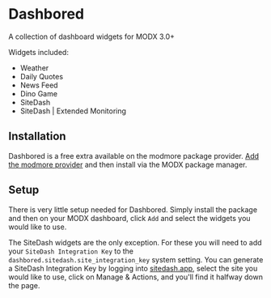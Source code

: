 # Dashbored

A collection of dashboard widgets for MODX 3.0+ 

Widgets included:

- Weather
- Daily Quotes
- News Feed
- Dino Game
- SiteDash
- SiteDash | Extended Monitoring

## Installation

Dashbored is a free extra available on the modmore package provider. [Add the modmore provider](https://modmore.com/about/package-provider/) and then install via the MODX package manager.

## Setup

There is very little setup needed for Dashbored. Simply install the package and then on your MODX dashboard, click `Add` and select the widgets you would like to use.

The SiteDash widgets are the only exception. For these you will need to add your `SiteDash Integration Key` to the `dashbored.sitedash.site_integration_key` system setting.
You can generate a SiteDash Integration Key by logging into [sitedash.app](https://sitedash.app), select the site you would like to use, click on Manage & Actions, and you'll find it halfway down the page.

